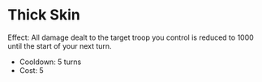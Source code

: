 # Thick Skin



Effect: All damage dealt to the target troop you control is reduced to 1000 until the start of your next turn.

* Cooldown: 5 turns
* Cost: 5
